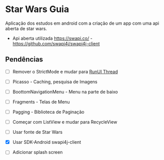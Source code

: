 # Star Wars Guia

Aplicação dos estudos em android com a criação de um app com uma api aberta de star wars.

* Api aberta utilizada https://swapi.co/ - https://github.com/swapi4j/swapi4j-client

## Pendências

- [ ] Remover o StrictMode e mudar para [RunUI Thread](https://www.google.com.br/search?q=run+ui+thread+android&oq=RunUI+Thread&aqs=chrome.1.69i57j0l5.9351j0j7&sourceid=chrome&ie=UTF-8)
- [ ] Picasso - Caching, pesquisa de Imagens
- [ ] BoottomNavigationMenu - Menu na parte de baixo
- [ ] Fragments - Telas de Menu
- [ ] Pagging - Biblioteca de Paginação
- [ ] Começar com ListView e mudar para RecycleView
- [ ] Usar fonte de Star Wars
- [x] Usar SDK-Android swapi4j-client
- [ ] Adicionar splash screen


